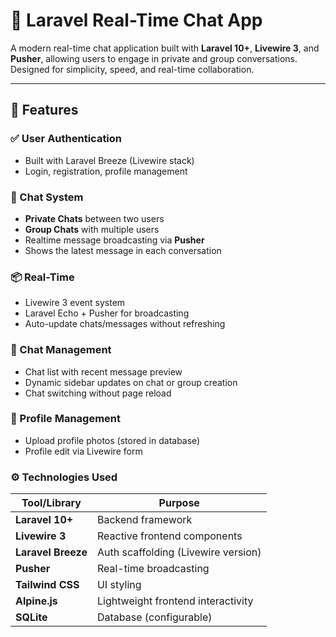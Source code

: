 # 💬 Laravel Real-Time Chat App

A modern real-time chat application built with **Laravel 10+**, **Livewire 3**, and **Pusher**, allowing users to engage in private and group conversations. Designed for simplicity, speed, and real-time collaboration.

---

## 🚀 Features

### ✅ User Authentication
- Built with Laravel Breeze (Livewire stack)
- Login, registration, profile management

### 💬 Chat System
- **Private Chats** between two users
- **Group Chats** with multiple users
- Realtime message broadcasting via **Pusher**
- Shows the latest message in each conversation

### 📦 Real-Time
- Livewire 3 event system
- Laravel Echo + Pusher for broadcasting
- Auto-update chats/messages without refreshing

### 📁 Chat Management
- Chat list with recent message preview
- Dynamic sidebar updates on chat or group creation
- Chat switching without page reload

### 👤 Profile Management
- Upload profile photos (stored in database)
- Profile edit via Livewire form

### ⚙️ Technologies Used

| Tool/Library      | Purpose                              |
|-------------------|--------------------------------------|
| **Laravel 10+**   | Backend framework                    |
| **Livewire 3**    | Reactive frontend components         |
| **Laravel Breeze**| Auth scaffolding (Livewire version)  |
| **Pusher**        | Real-time broadcasting               |
| **Tailwind CSS**  | UI styling                           |
| **Alpine.js**     | Lightweight frontend interactivity   |
| **SQLite**        | Database (configurable)              |

